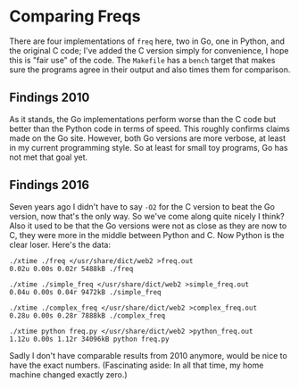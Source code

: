 # Comparing Freqs

There are four implementations of `freq` here, two in Go, one in Python,
and the original C code; I've added the C version simply for convenience,
I hope this is "fair use" of the code. The `Makefile` has a `bench` target
that makes sure the programs agree in their output and also times them for
comparison.

## Findings 2010

As it stands, the Go implementations perform worse than the C code but
better than the Python code in terms of speed. This roughly confirms
claims made on the Go site. However, both Go versions are more verbose,
at least in my current programming style. So at least for small toy
programs, Go has not met that goal yet.

## Findings 2016

Seven years ago I didn't have to say `-O2` for the C version to beat the
Go version, now that's the only way. So we've come along quite nicely I
think? Also it used to be that the Go versions were not as close as they
are now to C, they were more in the middle between Python and C. Now
Python is the clear loser. Here's the data:

	./xtime ./freq </usr/share/dict/web2 >freq.out
	0.02u 0.00s 0.02r 5488kB ./freq

	./xtime ./simple_freq </usr/share/dict/web2 >simple_freq.out
	0.04u 0.00s 0.04r 9472kB ./simple_freq

	./xtime ./complex_freq </usr/share/dict/web2 >complex_freq.out
	0.28u 0.00s 0.28r 7888kB ./complex_freq

	./xtime python freq.py </usr/share/dict/web2 >python_freq.out
	1.12u 0.00s 1.12r 34096kB python freq.py

Sadly I don't have comparable results from 2010 anymore, would be nice
to have the exact numbers. (Fascinating aside: In all that time, my home
machine changed exactly zero.)
